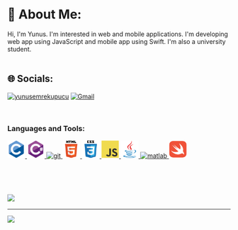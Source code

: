 # 💫 About Me:
Hi, I'm Yunus. I'm interested in web and mobile applications. I'm developing web app using JavaScript and mobile app using Swift. I'm also a university student.<br>
<br/>

## 🌐 Socials:
<p align="left">
<a href="https://linkedin.com/in/yunusemrekupucu" target="blank"><img align="center" src="https://raw.githubusercontent.com/rahuldkjain/github-profile-readme-generator/master/src/images/icons/Social/linked-in-alt.svg" alt="yunusemrekupucu" height="30" width="40" /></a>

<a href="mailto:yunus.kupucu@gmail.com">
  <img align="center" src="[https://www.google.com/url?sa=i&url=https%3A%2F%2Fwww.vecteezy.com%2Fpng%2F17396757-google-mail-icons&psig=AOvVaw2-qPLfO7H1YcL1XLZ1fF2U&ust=1712704057759000&source=images&cd=vfe&opi=89978449&ved=0CBIQjRxqFwoTCPC-9fnds4UDFQAAAAAdAAAAABAE](https://www.google.com/url?sa=i&url=https%3A%2F%2Fwww.pngwing.com%2Ftr%2Ffree-png-splvr&psig=AOvVaw2-qPLfO7H1YcL1XLZ1fF2U&ust=1712704057759000&source=images&cd=vfe&opi=89978449&ved=0CBIQjRxqFwoTCPC-9fnds4UDFQAAAAAdAAAAABAR)" alt="Gmail" height="30" width="40" />
</a>



</p>
<br/>

<h3 align="left">Languages and Tools:</h3>
<p align="left"> <a href="https://www.cprogramming.com/" target="_blank" rel="noreferrer"> <img src="https://raw.githubusercontent.com/devicons/devicon/master/icons/c/c-original.svg" alt="c" width="40" height="40"/> </a> <a href="https://www.w3schools.com/cs/" target="_blank" rel="noreferrer"> <img src="https://raw.githubusercontent.com/devicons/devicon/master/icons/csharp/csharp-original.svg" alt="csharp" width="40" height="40"/> </a> <a href="https://git-scm.com/" target="_blank" rel="noreferrer"> <img src="https://www.vectorlogo.zone/logos/git-scm/git-scm-icon.svg" alt="git" width="40" height="40"/> </a> <a href="https://www.w3.org/html/" target="_blank" rel="noreferrer"> <img src="https://raw.githubusercontent.com/devicons/devicon/master/icons/html5/html5-original-wordmark.svg" alt="html5" width="40" height="40"/> </a> 
<a href="https://www.w3schools.com/css/" target="_blank" rel="noreferrer"> <img src="https://raw.githubusercontent.com/devicons/devicon/master/icons/css3/css3-original-wordmark.svg" alt="css3" width="40" height="40"/> </a> <a href="https://developer.mozilla.org/en-US/docs/Web/JavaScript" target="_blank" rel="noreferrer"> <img src="https://raw.githubusercontent.com/devicons/devicon/master/icons/javascript/javascript-original.svg" alt="javascript" width="40" height="40"/> </a>  <a href="https://www.java.com" target="_blank" rel="noreferrer"> <img src="https://raw.githubusercontent.com/devicons/devicon/master/icons/java/java-original.svg" alt="java" width="40" height="40"/> </a> <a href="https://www.mathworks.com/" target="_blank" rel="noreferrer"> <img src="https://upload.wikimedia.org/wikipedia/commons/2/21/Matlab_Logo.png" alt="matlab" width="40" height="40"/> </a> <a href="https://developer.apple.com/swift/" target="_blank" rel="noreferrer"> <img src="https://raw.githubusercontent.com/devicons/devicon/master/icons/swift/swift-original.svg" alt="swift" width="40" height="40"/> </a> </p>
<br/><br/><br/>

![](https://github-readme-stats.vercel.app/api/top-langs/?username=Yunuskupucu&theme=dark&hide_border=false&include_all_commits=false&count_private=false&layout=compact)



---



[![](https://komarev.com/ghpvc/?username=Yunuskupucu)](https://github.com/your-github-username)



